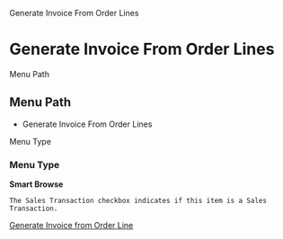 
Generate Invoice From Order Lines
# Generate Invoice From Order Lines



Menu Path
## Menu Path



- Generate Invoice From Order Lines

Menu Type
### Menu Type

**Smart Browse**

```
The Sales Transaction checkbox indicates if this item is a Sales Transaction.
```

[Generate Invoice from Order Line](../../functional-guide/smart-browse/smart-browse-generate-invoice-from-order-line.md)